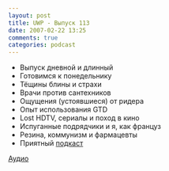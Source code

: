 ```yaml
---
layout: post
title: UWP - Выпуск 113
date: 2007-02-22 13:25
comments: true
categories: podcast
---
```


- Выпуск дневной и длинный
- Готовимся к понедельнику
- Тёщины блины и страхи
- Врачи против сантехников
- Ощущения (устоявшиеся) от ридера
- Опыт использования GTD
- Lost HDTV, сериалы и поход в кино
- Испуганные подрядчики и я, как француз
- Резина, коммунизм и фармацевты
- Приятный [подкаст](http://21csm-journal.rpod.ru/)

[Аудио](https://podcast.umputun.com/media/ump_podcast113.mp3)
<audio src="https://podcast.umputun.com/media/ump_podcast113.mp3" preload="none">

